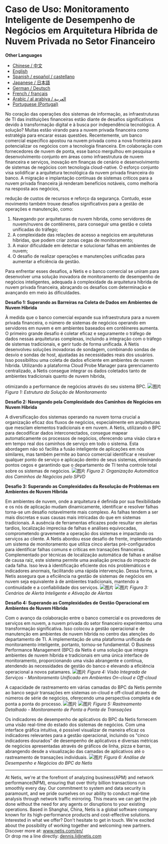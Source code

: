 # Caso de Uso: Monitoramento Inteligente de Desempenho de Negócios em Arquitetura Híbrida de Nuvem Privada no Setor Financeiro

**Other Languages**

+ [Chinese / 中文](/docs/zh/Smart-Business-Performance-Monitoring-in-Financial-Private-Cloud-Hybrid-Architectures-zh.md)
+ [English](/docs/en/Smart-Business-Performance-Monitoring-in-Financial-Private-Cloud-Hybrid-Architectures-en.md)
+ [Spanish / español / castellano](/docs/es/Smart-Business-Performance-Monitoring-in-Financial-Private-Cloud-Hybrid-Architectures-es.md)
+ [Japanese / 日本語](/docs/ja/Smart-Business-Performance-Monitoring-in-Financial-Private-Cloud-Hybrid-Architectures-ja.md)
+ [German / Deutsch](/docs/de/Smart-Business-Performance-Monitoring-in-Financial-Private-Cloud-Hybrid-Architectures-de.md)
+ [French / français](/docs/fr/Smart-Business-Performance-Monitoring-in-Financial-Private-Cloud-Hybrid-Architectures-fr.md)
+ [Arabic / al arabiya / العربية](/docs/ar/Smart-Business-Performance-Monitoring-in-Financial-Private-Cloud-Hybrid-Architectures-ar.md)
+ [Portuguese (Portugal)](/docs/pt/Smart-Business-Performance-Monitoring-in-Financial-Private-Cloud-Hybrid-Architectures-pt.md)

No coração das operações dos sistemas de informação, as infraestruturas de TI das instituições financeiras estão diante de desafios significativos devido à transformação digital e à busca por independência tecnológica. A solução? Muitas estão virando para a nuvem privada financeira como estratégia para encarar essas questões.
Recentemente, um banco comercial específico apostou na nuvem privada como a nova fronteira para potencializar os negócios com a tecnologia financeira. Em colaboração com fornecedores de nuvem de ponta, esse banco mergulhou em pesquisa e desenvolvimento conjunto em áreas como infraestrutura de nuvem financeira e serviços, inovação em finanças de cenário e desenvolvimento de sistemas de negócios com tecnologia cloud-native. O esforço conjunto visa solidificar a arquitetura tecnológica da nuvem privada financeira do banco. A migração e implantação contínuas de sistemas críticos para a nuvem privada financeira já renderam benefícios notáveis, como melhoria na resposta aos negócios,

 redução de custos de recursos e reforço da segurança. Contudo, esse movimento também trouxe desafios significativos para a gestão de operações e manutenção, como:

1. Navegando por arquiteturas de nuvem híbrida, como servidores de nuvem/nuvens de contêineres, para conseguir uma gestão e coleta unificadas do tráfego;
2. A complexidade das relações de acesso a negócios em arquiteturas híbridas, que podem criar zonas cegas de monitoramento;
3. A maior dificuldade em detectar e solucionar falhas em ambientes de nuvem;
4. O desafio de realizar operações e manutenções unificadas para aumentar a eficiência da gestão.

Para enfrentar esses desafios, a Netis e o banco comercial se uniram para desenvolver uma solução inovadora de monitoramento de desempenho de negócios inteligentes, adequada à complexidade da arquitetura híbrida de nuvem privada financeira, abraçando os desafios com determinação e avançando em meio às dificuldades.

**Desafio 1: Superando as Barreiras na Coleta de Dados em Ambientes de Nuvem Híbrida**

À medida que o banco comercial expande sua infraestrutura para a nuvem privada financeira, o número de sistemas de negócios operando em servidores em nuvem e em ambientes baseados em contêineres aumenta. O primeiro grande desafio é coletar eficaz e seguramente o tráfego de dados nessas arquiteturas complexas, incluindo a integração com o tráfego de sistemas tradicionais, e gerir tudo de forma unificada. A Netis desenvolveu soluções inovadoras de sondagem, combinando sondas de desvio e sondas de host, ajustadas às necessidades reais dos usuários. Isso possibilitou uma coleta de dados eficiente em ambientes de nuvem híbrida. Utilizando a plataforma Cloud Probe Manager para gerenciamento centralizado, a Netis consegue integrar os dados coletados tanto de ambientes tradicionais quanto de nuvem híbrida,

 otimizando a performance de negócios através do seu sistema BPC.
 ![图片](https://mmbiz.qpic.cn/mmbiz_jpg/o672k3fsicq3aiabrR0ibCBLmsV6iae9IV8eicSYpc2jHwmXaszCfF6HXqPXXba4nFMFro0zT1qjp3Vzjz9b6vuojuw/640?wx_fmt=jpeg&wxfrom=5&wx_lazy=1&wx_co=1)
*Figura 1: Estrutura da Solução de Monitoramento*

**Desafio 2: Navegando pela Complexidade dos Caminhos de Negócios em Nuvem Híbrida**

A diversificação dos sistemas operando na nuvem torna crucial a organização eficaz dos fluxos de negócios, especialmente em arquiteturas que mesclam elementos tradicionais e em nuvem. A Netis, utilizando o BPC para decodificar dados interconectados, consegue mapear automaticamente os processos de negócios, oferecendo uma visão clara e em tempo real dos caminhos de serviço em todo o sistema. Esta abordagem não só facilita a fusão inteligente de aplicações em nós similares, mas também permite ao banco comercial identificar e resolver qualquer ponto de serviço e aplicação dentro de seus sistemas, eliminando pontos cegos e garantindo que o departamento de TI tenha controle total sobre os sistemas de negócios.
![图片](https://mmbiz.qpic.cn/mmbiz_jpg/o672k3fsicq3aiabrR0ibCBLmsV6iae9IV8eOnrHmIC2n9WcbibYwPFRPQPZ96KHdQiahRjibd6tGibHPuYzUFLbjV6thQ/640?wx_fmt=jpeg&wxfrom=5&wx_lazy=1&wx_co=1)
*Figura 2: Organização Automática dos Caminhos de Negócios pelo SPVD*

**Desafio 3: Superando as Complexidades da Resolução de Problemas em Ambientes de Nuvem Híbrida**

Em ambientes de nuvem, onde a arquitetura é definida por sua flexibilidade e os nós de aplicação mudam dinamicamente, identificar e resolver falhas torna-se um desafio notavelmente mais complexo. As falhas tendem a ser mais discretas e suas causas mais intricadas do que em sistemas tradicionais. A ausência de ferramentas eficazes pode resultar em alertas tardios, localização imprecisa de falhas e análises equivocadas, comprometendo gravemente a operação dos sistemas e impactando os serviços ao cliente.
A Netis abordou esse desafio de frente, implementando um sistema de monitoramento que utiliza cinco alertas pré-configurados para identificar falhas comuns e críticas em transações financeiras. Complementado por técnicas de localização automática de falhas e análise de causa raiz, este sistema permite uma avaliação precisa do impacto de cada falha. Isso leva à identificação eficiente dos nós problemáticos e indicadores anormais, facilitando uma rápida intervenção. Dessa forma, a Netis assegura que a eficiência na gestão de sistemas de negócios em nuvem seja equivalente à de ambientes tradicionais, mantendo a continuidade e a confiabilidade dos serviços.
![图片](https://mmbiz.qpic.cn/mmbiz_jpg/o672k3fsicq3aiabrR0ibCBLmsV6iae9IV8eZ07v3TGgWRswlTmhibicHKBdZia0OPxTMQxwHORfmGqvnMiahsTTYYJUuQ/640?wx_fmt=jpeg&wxfrom=5&wx_lazy=1&wx_co=1)
![图片](https://mmbiz.qpic.cn/mmbiz_jpg/o672k3fsicq3aiabrR0ibCBLmsV6iae9IV8ePCCCibQxF2DIvaTDHkIeTTBOTJs7MPO6BooPryicOAkZSsEcEYhXd1rw/640?wx_fmt=jpeg&wxfrom=5&wx_lazy=1&wx_co=1)
*Figura 3: Cenários de Alerta Inteligente e Ativação de Alertas*

**Desafio 4: Superando as Complexidades de Gestão Operacional em Ambientes de Nuvem Híbrida**

Com o avanço da colaboração entre o banco comercial e os provedores de serviços em nuvem, a nuvem privada do setor financeiro experimentou uma transformação significativa. Isso colocou a gestão operacional e de manutenção em ambientes de nuvem híbrida no centro das atenções do departamento de TI. A implementação de uma plataforma unificada de monitoramento inteligente, portanto, tornou-se fundamental. O Business Performance Management (BPC) da Netis é uma solução que integra ambientes de nuvem híbrida e tradicionais em uma única interface de monitoramento, proporcionando uma visão abrangente e contínua, atendendo às necessidades de gestão do banco e elevando a eficiência operacional a novos patamares.
![图片](https://mmbiz.qpic.cn/mmbiz_jpg/o672k3fsicq3aiabrR0ibCBLmsV6iae9IV8e7XjvzyrIL4l0ibJ9MQfBgGpdOMHve9iclMQvEicNURHvY5vx8kC9agXDg/640?wx_fmt=jpeg&wxfrom=5&wx_lazy=1&wx_co=1)
*Figura 4: Visão Integrada de Serviços - Monitoramento Unificado em Ambientes On-cloud e Off-cloud*

A capacidade de rastreamento em várias camadas do BPC da Netis permite ao banco seguir transações em sistemas on-cloud e off-cloud através de números de série de negócios, oferecendo uma perspectiva completa e de ponta a ponta do processo.
![图片](https://mmbiz.qpic.cn/mmbiz_jpg/o672k3fsicq3aiabrR0ibCBLmsV6iae9IV8e2FTsia5XDYUnrfSlSbyrjmAibyuG1Dxa3Fp29w1nJXbcNoh5MAVTVVyw/640?wx_fmt=jpeg&wxfrom=5&wx_lazy=1&wx_co=1)
![图片](https://mmbiz.qpic.cn/mmbiz_jpg/o672k3fsicq3aiabrR0ibCBLmsV6iae9IV8e9mAK5j45wGqhT1bMceXP5BV6pcDiaKHv5fa0LRTib5O3VCtW49mSfMWQ/640?wx_fmt=jpeg&wxfrom=5&wx_lazy=1&wx_co=1)
*Figura 5: Rastreamento Detalhado - Monitoramento de Ponta a Ponta de Transações*

Os indicadores de desempenho de aplicativos do BPC da Netis fornecem uma visão real-time do estado dos sistemas de negócios. Com uma interface gráfica intuitiva, é possível visualizar de maneira eficaz os indicadores relevantes para a gestão operacional, incluindo os "cinco indicadores dourados" de desempenho de aplicativos e diversas métricas de negócios apresentadas através de gráficos de linha, pizza e barras, abrangendo desde a visualização das camadas de aplicativos até o rastreamento de transações individuais.
![图片](https://mmbiz.qpic.cn/mmbiz_jpg/o672k3fsicq3aiabrR0ibCBLmsV6iae9IV8e7mMSVibHAvuc6M4icWmYcK574PkxXfXL2ibric5mkAcF1AibM1RwWLV3HdA/640?wx_fmt=jpeg&wxfrom=5&wx_lazy=1&wx_co=1)
*Figura 6: Análise de Desempenho e Negócios do BPC da Netis*

***
At Netis, we're at the forefront of analyzing business(APM) and network performance(NPM), ensuring that over thirty billion transactions run smoothly every day. Our commitment to system and data security is paramount, and we pride ourselves on our ability to conduct real-time analysis through network traffic mirroring. This means we can get the job done without the need for any agents or disruptions to your existing operations. Based in Shanghai, China, Netis is a global software company known for its high-performance products and cost-effective solutions. Interested in what we offer? Don't hesitate to get in touch. We're excited about the possibility of working together and welcoming new partners.  
Discover more at: www.netis.com/en/  
Or drop me a line directly: dennis.li@netis.com
